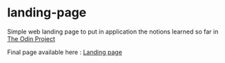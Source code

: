 # landing-page

Simple web landing page to put in application the notions learned so far in [The Odin Project](https://www.theodinproject.com/)

Final page available here : [Landing page](https://octoo.github.io/landing-page/)
